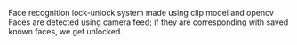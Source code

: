 Face recognition lock-unlock system made using clip model and opencv
Faces are detected using camera feed; if they are corresponding with saved known faces, we get unlocked.
